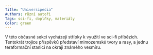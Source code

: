 ```yaml
---
Title: "Universipedia"
Authors: různí autoři
Tags: sci-fi, doplňky, materiály
Color: green
---
```

V této občasné sekci vycházejí střípky k využití
ve sci-fi příbězích. Tentokrát trojice příspěvků
představí mimozemské tvory a rasy, a jednu teraformační
stanici na okraji známého vesmíru.
